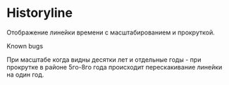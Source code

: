 Historyline
===========
Отображение линейки времени с масштабированием и прокруткой.

Known bugs

При масштабе когда видны десятки лет и отдельные годы - при прокрутке в районе 5го-8го года происходит перескакивание линейки на один год.